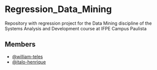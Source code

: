 # Regression_Data_Mining

Repository with regression project for the Data Mining discipline of the Systems Analysis and Development course at IFPE Campus Paulista

## Members
- [@william-teles](https://github.com/williamteles)
- [@italo-henrique](https://github.com/ItaloHnrq33)
